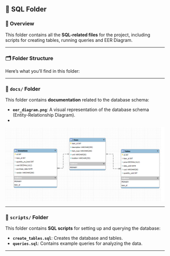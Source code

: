 ## 📂 SQL Folder

### 📖 Overview
This folder contains all the **SQL-related files** for the project, including scripts for creating tables, running queries and EER Diagram.

---

### 🗂️ Folder Structure
Here’s what you’ll find in this folder:

---

### 📄 `docs/` Folder
This folder contains **documentation** related to the database schema:
- **`eer_diagram.png`**: A visual representation of the database schema (Entity-Relationship Diagram).
- 
![Alt text for the image](docs/eer_diagram.png)

---

### 📜 `scripts/` Folder
This folder contains **SQL scripts** for setting up and querying the database:
- **`create_tables.sql`**: Creates the database and tables.
- **`queries.sql`**: Contains example queries for analyzing the data.

---
